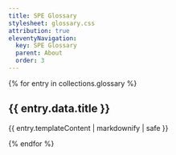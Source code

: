 ```yaml
---
title: SPE Glossary
stylesheet: glossary.css
attribution: true
eleventyNavigation:
  key: SPE Glossary
  parent: About
  order: 3
---
```


{% for entry in collections.glossary %}

## {{ entry.data.title }} 

{{ entry.templateContent | markdownify | safe }}

{% endfor %}


